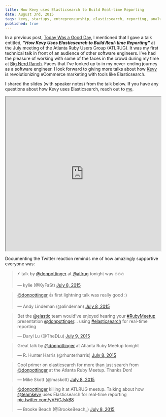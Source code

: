 ```yaml
---
title: How Kevy uses Elasticsearch to Build Real-time Reporting
date: August 3rd, 2015
tags: kevy, startups, entrepreneurship, elasticsearch, reporting, analytics
published: true
---
```


In a previous post, [Today Was a Good Day](/blog/2015/07/08/today-was-a-good-day.html), I mentioned that I gave a talk entitled, ***"How Kevy Uses Elasticsearch to Build Real-time Reporting"*** at the July meeting of the Atlanta Ruby Users Group (ATLRUG). It was my first technical talk in front of an audience of other software engineers. I've had the pleasure of working with some of the faces in the crowd during my time at [Big Nerd Ranch](http://bignerdranch.com). Faces that I've looked up to in my never-ending journey as a software engineer. I look forward to giving more talks about how [Kevy](http://kevy.com) is revolutionizing eCommerce marketing with tools like Elasticsearch. 

I shared the slides (with speaker notes) from the talk below. If you have any questions about how Kevy uses Elasticsearch, reach out to [me](http://twitter.com/donpottinger).

<iframe src="https://docs.google.com/presentation/embed?id=105dACwZIM_uHq93rj6efWlutCurkJceyXBqXQDIHQzo&amp;start=false&amp;loop=false&amp; frameborder="0" width="100%" height="500px"></iframe>

Documenting the Twitter reaction reminds me of how amazingly supportive everyone was:

<blockquote class="twitter-tweet" lang="en"><p lang="en" dir="ltr">⚡️ talk by <a href="https://twitter.com/donpottinger">@donpottinger</a> at <a href="https://twitter.com/atlrug">@atlrug</a> tonight was 🔥🔥🔥</p>&mdash; kylie (@KyFaSt) <a href="https://twitter.com/KyFaSt/status/618930721760112640">July 8, 2015</a></blockquote>

<blockquote class="twitter-tweet" lang="en"><p lang="en" dir="ltr"><a href="https://twitter.com/donpottinger">@donpottinger</a> 👍 first lightning talk was really good :)</p>&mdash; Andy Lindeman (@alindeman) <a href="https://twitter.com/alindeman/status/618930238886645760">July 8, 2015</a></blockquote>

<blockquote class="twitter-tweet" data-partner="tweetdeck"><p lang="en" dir="ltr">Bet the <a href="https://twitter.com/elastic">@elastic</a> team would&#39;ve enjoyed hearing your <a href="https://twitter.com/hashtag/RubyMeetup?src=hash">#RubyMeetup</a> presentation <a href="https://twitter.com/donpottinger">@donpottinger</a>... using <a href="https://twitter.com/hashtag/elasticsearch?src=hash">#elasticsearch</a> for real-time reporting</p>&mdash; Daryl Lu (@TheDLu) <a href="https://twitter.com/TheDLu/status/619091325351104512">July 9, 2015</a></blockquote>

<blockquote class="twitter-tweet" data-partner="tweetdeck"><p lang="en" dir="ltr">Great talk by <a href="https://twitter.com/donpottinger">@donpottinger</a> at Atlanta Ruby Meetup tonight</p>&mdash; R. Hunter Harris (@rhunterharris) <a href="https://twitter.com/rhunterharris/status/618930779167563780">July 8, 2015</a></blockquote>

<blockquote class="twitter-tweet" data-partner="tweetdeck"><p lang="en" dir="ltr">Cool primer on elasticsearch for more than just search from <a href="https://twitter.com/donpottinger">@donpottinger</a> at the Atlanta Ruby Meetup. Thanks Don!</p>&mdash; Mike Skott (@maskott) <a href="https://twitter.com/maskott/status/618930603635965952">July 8, 2015</a></blockquote>

<blockquote class="twitter-tweet" data-partner="tweetdeck"><p lang="en" dir="ltr"><a href="https://twitter.com/donpottinger">@donpottinger</a> killing it at ATLRUG meetup. Talking about how <a href="https://twitter.com/teamkevy">@teamkevy</a> uses Elasticsearch for real-time reporting <a href="http://t.co/yVFiGJskB8">pic.twitter.com/yVFiGJskB8</a></p>&mdash; Brooke Beach (@BrookeBeach_) <a href="https://twitter.com/BrookeBeach_/status/618928675640078337">July 8, 2015</a></blockquote>
<script async src="//platform.twitter.com/widgets.js" charset="utf-8"></script>
